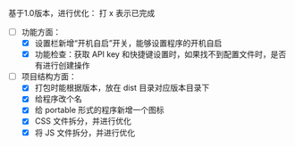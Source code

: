 基于1.0版本，进行优化：
打 x 表示已完成

- [ ] 功能方面：
  - [x] 设置栏新增“开机自启”开关，能够设置程序的开机自启
  - [x] 功能检查：获取 API key 和快捷键设置时，如果找不到配置文件时，是否有进行创建操作

- [ ] 项目结构方面：
  - [x] 打包时能根据版本，放在 dist 目录对应版本目录下
  - [x] 给程序改个名
  - [x] 给 portable 形式的程序新增一个图标
  - [x] CSS 文件拆分，并进行优化
  - [x] 将 JS 文件拆分，并进行优化
